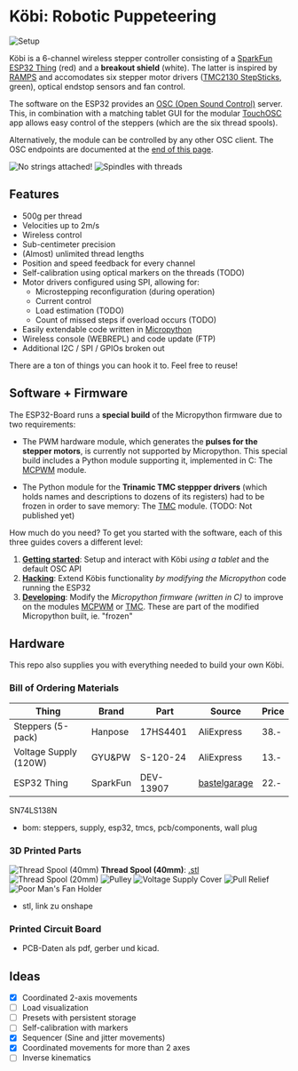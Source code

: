 Köbi: Robotic Puppeteering
==========================

![Setup](draufsicht.jpeg)

Köbi is a 6-channel wireless stepper controller consisting of a [SparkFun ESP32 Thing](https://www.sparkfun.com/products/13907) (red) and a **breakout shield** (white). The latter is inspired by [RAMPS](https://reprap.org/wiki/Arduino_Mega_Pololu_Shield) and accomodates six stepper motor drivers ([TMC2130 StepSticks](https://shop.watterott.com/SilentStepStick-TMC2130), green), optical endstop sensors and fan control.

The software on the ESP32 provides an [OSC (Open Sound Control)](https://en.wikipedia.org/wiki/Open_Sound_Control) server. This, in combination with a matching tablet GUI for the modular [TouchOSC](https://hexler.net/products/touchosc) app allows easy control of the steppers (which are the six thread spools).

Alternatively, the module can be controlled by any other OSC client. The OSC endpoints are documented at the [end of this page](#osc-api).

![No strings attached!](setup.jpeg)
![Spindles with threads](spulen.jpeg)

Features
--------

- 500g per thread
- Velocities up to 2m/s
- Wireless control
- Sub-centimeter precision
- (Almost) unlimited thread lengths
- Position and speed feedback for every channel
- Self-calibration using optical markers on the threads (TODO)
- Motor drivers configured using SPI, allowing for:
    - Microstepping reconfiguration (during operation)
    - Current control
    - Load estimation (TODO)
    - Count of missed steps if overload occurs (TODO)
- Easily extendable code written in [Micropython](https://micropython.org)
- Wireless console (WEBREPL) and code update (FTP)
- Additional I2C / SPI / GPIOs broken out

There are a ton of things you can hook it to. Feel free to reuse!


Software + Firmware
-------------------

The ESP32-Board runs a **special build** of the Micropython firmware due to two requirements:

- The PWM hardware module, which generates the **pulses for the  stepper motors**, is currently not supported by Micropython. This special build includes a Python module supporting it, implemented in C: The [MCPWM](https://github.com/bskp/micropython_esp32_mcpwm) module.

- The Python module for the **Trinamic TMC steppper drivers** (which holds names and descriptions to dozens of its registers) had to be frozen in order to save memory: The [TMC]() module. (TODO: Not published yet)

How much do you need? To get you started with the software, each of this three guides covers a different level:
1. **[Getting started](getting_started.md)**: Setup and interact with Köbi _using a tablet_ and the default OSC API
2. **[Hacking](hacking.md)**: Extend Köbis functionality _by modifying the Micropython_ code running the ESP32
3. **[Developing](developing.md)**: Modify the _Micropython firmware (written in C)_ to improve on the modules [MCPWM]() or [TMC](). These are part of the modified Micropython built, ie. "frozen"


Hardware
--------

This repo also supplies you with everything needed to build your own Köbi.

### Bill of Ordering Materials

| Thing                 | Brand    | Part      | Source          | Price |
|-----------------------|----------|-----------|-----------------|-------|
| Steppers (5-pack)     | Hanpose  | 17HS4401  | AliExpress      | 38.-  |
| Voltage Supply (120W) | GYU&PW   | S-120-24  | AliExpress      | 13.-  |
| ESP32 Thing           | SparkFun | DEV-13907 | [bastelgarage](https://www.bastelgarage.ch/sparkfun-esp32-thing) | 22.- |

SN74LS138N

- bom: steppers, supply, esp32, tmcs, pcb/components, wall plug

### 3D Printed Parts
![Thread Spool (40mm)](parts/Sp40A.png)
**Thread Spool (40mm)**: [.stl](parts/Sp40A.stl)
![Thread Spool (20mm)](parts/Sp20A.png)
![Pulley](parts/Redli46.png)
![Voltage Supply Cover](parts/supply_cover.png)
![Pull Relief](parts/pull_relief.png)
![Poor Man's Fan Holder](parts/fan_clip.png)

 
- stl, link zu onshape


### Printed Circuit Board
- PCB-Daten als pdf, gerber und kicad.


Ideas
-----

- [x] Coordinated 2-axis movements
- [ ] Load visualization
- [ ] Presets with persistent storage
- [ ] Self-calibration with markers
- [x] Sequencer (Sine and jitter movements)
- [x] Coordinated movements for more than 2 axes
- [ ] Inverse kinematics
